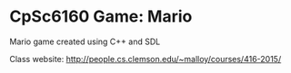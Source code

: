 # CpSc6160 Game: Mario
Mario game created using C++ and SDL

Class website: http://people.cs.clemson.edu/~malloy/courses/416-2015/
